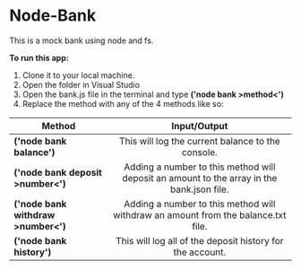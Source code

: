 # Node-Bank
This is a mock bank using node and fs.

**To run this app:**

1) Clone it to your local machine.
2) Open the folder in Visual Studio
3) Open the bank.js file in the terminal and type **('node bank >method<')**
4) Replace the method with any of the 4 methods like so:


| Method                                | Input/Output                                                                              | 
| --------------------------------------|:-----------------------------------------------------------------------------------------:|
| **('node bank balance')**             | This will log the current balance to the console.                                         |  
| **('node bank deposit >number<')**    | Adding a number to this method will deposit an amount to the array in the bank.json file. |
| **('node bank withdraw >number<')**   | Adding a number to this method will withdraw an amount from the balance.txt file.         |
| **('node bank history')**             | This will log all of the deposit history for the account.                                 |


